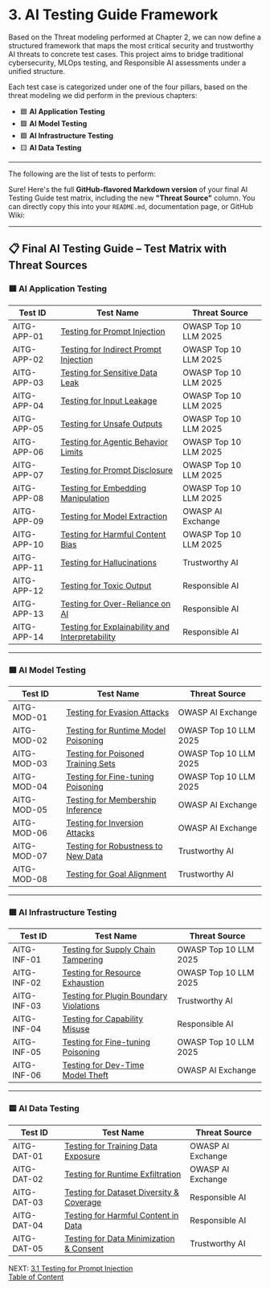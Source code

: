 # 3. AI Testing Guide Framework

Based on the Threat modeling performed at Chapter 2, we can now define a structured framework that maps the most critical security and trustworthy AI threats to concrete test cases. This project aims to bridge traditional cybersecurity, MLOps testing, and Responsible AI assessments under a unified structure.

Each test case is categorized under one of the four pillars, based on the threat modeling we did perform in the previous chapters:

- 🟦 **AI Application Testing**
- 🟪 **AI Model Testing**
- 🟩 **AI Infrastructure Testing**
- 🟨 **AI Data Testing**

---

The following are the list of tests to perform:

Sure! Here's the full **GitHub-flavored Markdown version** of your final AI Testing Guide test matrix, including the new **"Threat Source"** column. You can directly copy this into your `README.md`, documentation page, or GitHub Wiki:

---

## 📋 Final AI Testing Guide – Test Matrix with Threat Sources

### 🟦 AI Application Testing

| Test ID       | Test Name | Threat Source |
|---------------|-----------|----------------|
| AITG-APP-01   | [Testing for Prompt Injection](/content/content/tests/AITG-APP-01_Testing_for_Prompt_Injection.md) | OWASP Top 10 LLM 2025 |
| AITG-APP-02   | [Testing for Indirect Prompt Injection](/content/tests/AITG-APP-02_Testing_for_Indirect_Prompt_Injection.md) | OWASP Top 10 LLM 2025 |
| AITG-APP-03   | [Testing for Sensitive Data Leak](/content/tests/AITG-APP-03_Testing_for_Sensitive_Data_Leak.md) | OWASP Top 10 LLM 2025 |
| AITG-APP-04   | [Testing for Input Leakage](/content/tests/AITG-APP-04_Testing_for_Input_Leakage.md) | OWASP Top 10 LLM 2025 |
| AITG-APP-05   | [Testing for Unsafe Outputs](/content/tests/AITG-APP-05_Testing_for_Unsafe_Outputs.md) | OWASP Top 10 LLM 2025 |
| AITG-APP-06   | [Testing for Agentic Behavior Limits](/content/tests/AITG-APP-06_Testing_for_Agentic_Behavior_Limits.md) | OWASP Top 10 LLM 2025 |
| AITG-APP-07   | [Testing for Prompt Disclosure](/content/tests/AITG-APP-07_Testing_for_Prompt_Disclosure.md) | OWASP Top 10 LLM 2025 |
| AITG-APP-08   | [Testing for Embedding Manipulation](/content/tests/AITG-APP-08_Testing_for_Embedding_Manipulation.md) | OWASP Top 10 LLM 2025 |
| AITG-APP-09   | [Testing for Model Extraction](/content/tests/AITG-APP-09_Testing_for_Model_Extraction.md) | OWASP AI Exchange |
| AITG-APP-10   | [Testing for Harmful Content Bias](/content/tests/AITG-APP-10_Testing_for_Harmful_Content_Bias.md) | OWASP Top 10 LLM 2025 |
| AITG-APP-11   | [Testing for Hallucinations](/content/tests/AITG-APP-11_Testing_for_Hallucinations.md) | Trustworthy AI |
| AITG-APP-12   | [Testing for Toxic Output](/content/tests/AITG-APP-12_Testing_for_Toxic_Output.md) | Responsible AI |
| AITG-APP-13   | [Testing for Over-Reliance on AI](/content/tests/AITG-APP-13_Testing_for_Over-Reliance_on_AI.md) | Responsible AI |
| AITG-APP-14   | [Testing for Explainability and Interpretability](/content/tests/AITG-APP-14_Testing_for_Explainability_and_Interpretability.md) | Responsible AI |

---

### 🟪 AI Model Testing

| Test ID       | Test Name | Threat Source |
|---------------|-----------|----------------|
| AITG-MOD-01   | [Testing for Evasion Attacks](/content/tests/AITG-MOD-01_Testing_for_Evasion_Attacks.md) | OWASP AI Exchange |
| AITG-MOD-02   | [Testing for Runtime Model Poisoning](/content/tests/AITG-MOD-02_Testing_for_Runtime_Model_Poisoning.md) | OWASP Top 10 LLM 2025 |
| AITG-MOD-03   | [Testing for Poisoned Training Sets](/content/tests/AITG-MOD-03_Testing_for_Poisoned_Training_Sets.md) | OWASP Top 10 LLM 2025 |
| AITG-MOD-04   | [Testing for Fine-tuning Poisoning](/content/tests/AITG-MOD-04_Testing_for_Fine-tuning_Poisoning.md) | OWASP Top 10 LLM 2025 |
| AITG-MOD-05   | [Testing for Membership Inference](/content/tests/AITG-MOD-05_Testing_for_Membership_Inference.md) | OWASP AI Exchange |
| AITG-MOD-06   | [Testing for Inversion Attacks](/content/tests/AITG-MOD-06_Testing_for_Inversion_Attacks.md) | OWASP AI Exchange |
| AITG-MOD-07   | [Testing for Robustness to New Data](/content/tests/AITG-MOD-07_Testing_for_Robustness_to_New_Data.md) | Trustworthy AI |
| AITG-MOD-08   | [Testing for Goal Alignment](/content/tests/AITG-MOD-08_Testing_for_Goal_Alignment.md) | Trustworthy AI |

---

### 🟩 AI Infrastructure Testing

| Test ID       | Test Name | Threat Source |
|---------------|-----------|----------------|
| AITG-INF-01   | [Testing for Supply Chain Tampering](/content/tests/AITG-INF-01_Testing_for_Supply_Chain_Tampering.md) | OWASP Top 10 LLM 2025 |
| AITG-INF-02   | [Testing for Resource Exhaustion](/content/tests/AITG-INF-02_Testing_for_Resource_Exhaustion.md) | OWASP Top 10 LLM 2025 |
| AITG-INF-03   | [Testing for Plugin Boundary Violations](/content/tests/AITG-INF-03_Testing_for_Plugin_Boundary_Violations.md) | Trustworthy AI |
| AITG-INF-04   | [Testing for Capability Misuse](/content/tests/AITG-INF-04_Testing_for_Capability_Misuse.md) | Responsible AI |
| AITG-INF-05   | [Testing for Fine-tuning Poisoning](/content/tests/AITG-INF-05_Testing_for_Fine-tuning_Poisoning.md) | OWASP Top 10 LLM 2025 |
| AITG-INF-06   | [Testing for Dev-Time Model Theft](/content/tests/AITG-INF-06_Testing_for_Dev-Time_Model_Theft.md) | OWASP AI Exchange |

---

### 🟨 AI Data Testing

| Test ID       | Test Name | Threat Source |
|---------------|-----------|----------------|
| AITG-DAT-01   | [Testing for Training Data Exposure](/content/tests/AITG-DAT-01_Testing_for_Training_Data_Exposure.md) | OWASP AI Exchange |
| AITG-DAT-02   | [Testing for Runtime Exfiltration](/content/tests/AITG-DAT-02_Testing_for_Runtime_Exfiltration.md) | OWASP AI Exchange |
| AITG-DAT-03   | [Testing for Dataset Diversity & Coverage](/content/tests/AITG-DAT-03_Testing_for_Dataset_Diversity_and_Coverage.md) | Responsible AI |
| AITG-DAT-04   | [Testing for Harmful Content in Data](/content/tests/AITG-DAT-04_Testing_for_Harmful_Content_in_Data.md) | Responsible AI |
| AITG-DAT-05   | [Testing for Data Minimization & Consent](/content/tests/AITG-DAT-05_Testing_for_Data_Minimization_and_Consent.md) | Trustworthy AI |


NEXT:
[3.1 Testing for Prompt Injection](https://github.com/MatOwasp/AI-Testing-Guide/blob/main/Document/content/content/tests/AITG-APP-01_Testing_for_Prompt_Injection.md)     
[Table of Content](README.md)
